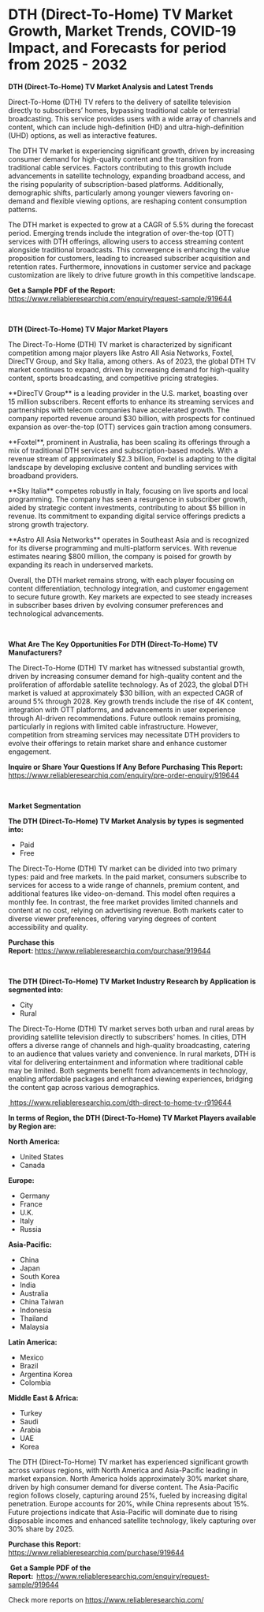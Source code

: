 <p><h1>DTH (Direct-To-Home) TV Market Growth, Market Trends, COVID-19 Impact, and Forecasts for period from 2025 - 2032</h1></p><p><strong>DTH (Direct-To-Home) TV Market Analysis and Latest Trends</strong></p>
<p><p>Direct-To-Home (DTH) TV refers to the delivery of satellite television directly to subscribers’ homes, bypassing traditional cable or terrestrial broadcasting. This service provides users with a wide array of channels and content, which can include high-definition (HD) and ultra-high-definition (UHD) options, as well as interactive features.</p><p>The DTH TV market is experiencing significant growth, driven by increasing consumer demand for high-quality content and the transition from traditional cable services. Factors contributing to this growth include advancements in satellite technology, expanding broadband access, and the rising popularity of subscription-based platforms. Additionally, demographic shifts, particularly among younger viewers favoring on-demand and flexible viewing options, are reshaping content consumption patterns.</p><p>The DTH market is expected to grow at a CAGR of 5.5% during the forecast period. Emerging trends include the integration of over-the-top (OTT) services with DTH offerings, allowing users to access streaming content alongside traditional broadcasts. This convergence is enhancing the value proposition for customers, leading to increased subscriber acquisition and retention rates. Furthermore, innovations in customer service and package customization are likely to drive future growth in this competitive landscape.</p></p>
<p><strong>Get a Sample PDF of the Report:&nbsp;</strong> <a href="https://www.reliableresearchiq.com/enquiry/request-sample/919644?utm_campaign=1144&utm_medium=2&utm_source=Github&utm_content=ia&utm_term=15022025&utm_id=dth-direct-to-home-tv">https://www.reliableresearchiq.com/enquiry/request-sample/919644</a></p>
<p>&nbsp;</p>
<p><strong>DTH (Direct-To-Home) TV Major Market Players</strong></p>
<p><p>The Direct-To-Home (DTH) TV market is characterized by significant competition among major players like Astro All Asia Networks, Foxtel, DirecTV Group, and Sky Italia, among others. As of 2023, the global DTH TV market continues to expand, driven by increasing demand for high-quality content, sports broadcasting, and competitive pricing strategies.</p><p>**DirecTV Group** is a leading provider in the U.S. market, boasting over 15 million subscribers. Recent efforts to enhance its streaming services and partnerships with telecom companies have accelerated growth. The company reported revenue around $30 billion, with prospects for continued expansion as over-the-top (OTT) services gain traction among consumers.</p><p>**Foxtel**, prominent in Australia, has been scaling its offerings through a mix of traditional DTH services and subscription-based models. With a revenue stream of approximately $2.3 billion, Foxtel is adapting to the digital landscape by developing exclusive content and bundling services with broadband providers.</p><p>**Sky Italia** competes robustly in Italy, focusing on live sports and local programming. The company has seen a resurgence in subscriber growth, aided by strategic content investments, contributing to about $5 billion in revenue. Its commitment to expanding digital service offerings predicts a strong growth trajectory.</p><p>**Astro All Asia Networks** operates in Southeast Asia and is recognized for its diverse programming and multi-platform services. With revenue estimates nearing $800 million, the company is poised for growth by expanding its reach in underserved markets.</p><p>Overall, the DTH market remains strong, with each player focusing on content differentiation, technology integration, and customer engagement to secure future growth. Key markets are expected to see steady increases in subscriber bases driven by evolving consumer preferences and technological advancements.</p></p>
<p>&nbsp;</p>
<p><strong>What Are The Key Opportunities For DTH (Direct-To-Home) TV Manufacturers?</strong></p>
<p><p>The Direct-To-Home (DTH) TV market has witnessed substantial growth, driven by increasing consumer demand for high-quality content and the proliferation of affordable satellite technology. As of 2023, the global DTH market is valued at approximately $30 billion, with an expected CAGR of around 5% through 2028. Key growth trends include the rise of 4K content, integration with OTT platforms, and advancements in user experience through AI-driven recommendations. Future outlook remains promising, particularly in regions with limited cable infrastructure. However, competition from streaming services may necessitate DTH providers to evolve their offerings to retain market share and enhance customer engagement.</p></p>
<p><strong>Inquire or Share Your Questions If Any Before Purchasing This Report:</strong> <a href="https://www.reliableresearchiq.com/enquiry/pre-order-enquiry/919644?utm_campaign=1144&utm_medium=2&utm_source=Github&utm_content=ia&utm_term=15022025&utm_id=dth-direct-to-home-tv">https://www.reliableresearchiq.com/enquiry/pre-order-enquiry/919644</a></p>
<p>&nbsp;</p>
<p><strong>Market Segmentation</strong></p>
<p><strong>The DTH (Direct-To-Home) TV Market Analysis by types is segmented into:</strong></p>
<p><ul><li>Paid</li><li>Free</li></ul></p>
<p><p>The Direct-To-Home (DTH) TV market can be divided into two primary types: paid and free markets. In the paid market, consumers subscribe to services for access to a wide range of channels, premium content, and additional features like video-on-demand. This model often requires a monthly fee. In contrast, the free market provides limited channels and content at no cost, relying on advertising revenue. Both markets cater to diverse viewer preferences, offering varying degrees of content accessibility and quality.</p></p>
<p><strong>Purchase this Report:&nbsp;</strong><a href="https://www.reliableresearchiq.com/purchase/919644?utm_campaign=1144&utm_medium=2&utm_source=Github&utm_content=ia&utm_term=15022025&utm_id=dth-direct-to-home-tv">https://www.reliableresearchiq.com/purchase/919644</a></p>
<p>&nbsp;</p>
<p><strong>The DTH (Direct-To-Home) TV Market Industry Research by Application is segmented into:</strong></p>
<p><ul><li>City</li><li>Rural</li></ul></p>
<p><p>The Direct-To-Home (DTH) TV market serves both urban and rural areas by providing satellite television directly to subscribers' homes. In cities, DTH offers a diverse range of channels and high-quality broadcasting, catering to an audience that values variety and convenience. In rural markets, DTH is vital for delivering entertainment and information where traditional cable may be limited. Both segments benefit from advancements in technology, enabling affordable packages and enhanced viewing experiences, bridging the content gap across various demographics.</p></p>
<p><a href="https://www.reliableresearchiq.com/dth-direct-to-home-tv-r919644?utm_campaign=1144&utm_medium=2&utm_source=Github&utm_content=ia&utm_term=15022025&utm_id=dth-direct-to-home-tv">&nbsp;https://www.reliableresearchiq.com/dth-direct-to-home-tv-r919644</a></p>
<p><strong>In terms of Region, the DTH (Direct-To-Home) TV Market Players available by Region are:</strong></p>
<p>
    <p> <strong> North America: </strong>
        <ul>
            <li>United States</li>
            <li>Canada</li>
        </ul>
        </p> 
    <p> <strong> Europe: </strong>
        <ul>
            <li>Germany</li>
            <li>France</li>
            <li>U.K.</li>
            <li>Italy</li>
            <li>Russia</li>
        </ul>
        </p> 
    <p> <strong> Asia-Pacific: </strong>
        <ul>
            <li>China</li>
            <li>Japan</li>
            <li>South Korea</li>
            <li>India</li>
            <li>Australia</li>
            <li>China Taiwan</li>
            <li>Indonesia</li>
            <li>Thailand</li>
            <li>Malaysia</li>
        </ul>
        </p> 
    <p> <strong> Latin America: </strong>
        <ul>
            <li>Mexico</li>
            <li>Brazil</li>
            <li>Argentina Korea</li>
            <li>Colombia</li>
        </ul>
        </p> 
    <p> <strong> Middle East & Africa: </strong>
        <ul>
            <li>Turkey</li>
            <li>Saudi</li>
            <li>Arabia</li>
            <li>UAE</li>
            <li>Korea</li>
        </ul>
    </p>
    </p>
<p><p>The DTH (Direct-To-Home) TV market has experienced significant growth across various regions, with North America and Asia-Pacific leading in market expansion. North America holds approximately 30% market share, driven by high consumer demand for diverse content. The Asia-Pacific region follows closely, capturing around 25%, fueled by increasing digital penetration. Europe accounts for 20%, while China represents about 15%. Future projections indicate that Asia-Pacific will dominate due to rising disposable incomes and enhanced satellite technology, likely capturing over 30% share by 2025.</p></p>
<p><strong>Purchase this Report: </strong><a href="https://www.reliableresearchiq.com/purchase/919644?utm_campaign=1144&utm_medium=2&utm_source=Github&utm_content=ia&utm_term=15022025&utm_id=dth-direct-to-home-tv">https://www.reliableresearchiq.com/purchase/919644</a></p>
<p>&nbsp;<strong>Get a Sample PDF of the Report:&nbsp;&nbsp;</strong><a href="https://www.reliableresearchiq.com/enquiry/request-sample/919644?utm_campaign=1144&utm_medium=2&utm_source=Github&utm_content=ia&utm_term=15022025&utm_id=dth-direct-to-home-tv">https://www.reliableresearchiq.com/enquiry/request-sample/919644</a></p>
<p><strong></strong></p>
<p>Check more reports on <a href="https://www.reliableresearchiq.com/?utm_campaign=1144&utm_medium=2&utm_source=Github&utm_content=ia&utm_term=15022025&utm_id=dth-direct-to-home-tv">https://www.reliableresearchiq.com/</a></p>
